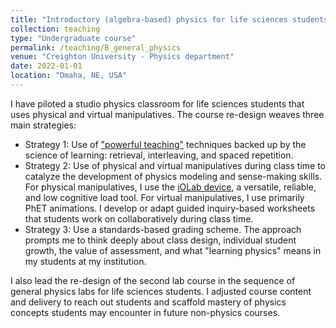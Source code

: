```yaml
---
title: "Introductory (algebra-based) physics for life sciences students"
collection: teaching
type: "Undergraduate course"
permalink: /teaching/B_general_physics
venue: "Creighton University - Physics department"
date: 2022-01-01
location: "Omaha, NE, USA"
---
```


I have piloted a studio physics classroom for life sciences students that uses physical and virtual manipulatives. The course re-design weaves three main strategies:

* Strategy 1: Use of ["powerful teaching"](https://www.powerfulteaching.org/) techniques backed up by the science of learning: retrieval, interleaving, and spaced repetition.
* Strategy 2: Use of physical and virtual manipulatives during class time to catalyze the development of physics modeling and sense-making skills. For physical manipulatives, I use the [iOLab device](http://www.iolab.science/), a versatile, reliable, and low cognitive load tool. For virtual manipulatives, I use primarily PhET animations. I develop or adapt guided inquiry-based worksheets that students work on collaboratively during class time. 
* Strategy 3: Use a standards-based grading scheme. The approach prompts me to think deeply about class design, individual student growth, the value of assessment, and what "learning physics" means in my students at my institution. 

I also lead the re-design of the second lab course in the sequence of general physics labs for life sciences students. I adjusted course content and delivery to reach out students and scaffold mastery of physics concepts students may encounter in future non-physics courses.
